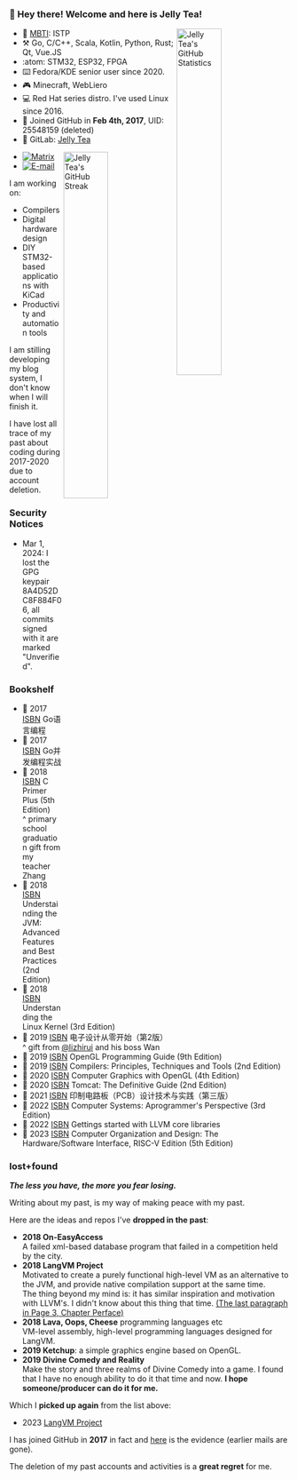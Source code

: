 ### :clap: Hey there! Welcome and here is Jelly Tea!

<a href="https://github-readme-stats.vercel.app/api?username=jellytea&show_icons=true" target="_blank">
    <img align="right" width="40%" alt="Jelly Tea's GitHub Statistics" src="https://github-readme-stats.vercel.app/api?username=jellytea&show_icons=true"/>
</a>

- :blue_heart: [MBTI](https://www.16personalities.com/istp-personality): ISTP
- :hammer_and_pick: Go, C/C++, Scala, Kotlin, Python, Rust; Qt, Vue.JS
- :atom: STM32, ESP32, FPGA
- :keyboard: Fedora/KDE senior user since 2020.
- :video_game: Minecraft, WebLiero
- :computer: Red Hat series distro. I've used Linux since 2016.
- :space_invader: Joined GitHub in **Feb 4th, 2017**, UID: 25548159 (deleted)
- :fox_face: GitLab: [Jelly Tea](https://gitlab.com/jellytea)

<a href="https://github-readme-streak-stats.herokuapp.com/?user=jellytea&theme=vue-dark&hide_border=true" target="_blank">
    <img align="right" width="40%" alt="Jelly Tea's GitHub Streak" src="https://github-readme-streak-stats.herokuapp.com/?user=jellytea&theme=vue-dark&hide_border=true"/>
</a>

- [![Matrix](https://img.shields.io/static/v1?label=Matrix&message=@jellytea:gitter.im&color=blue&style=flat-square)](https://matrix.to/#/@jellytea:gitter.im)
- [![E-mail](https://img.shields.io/static/v1?label=E-mail&message=sip2uuvcy@mozmail.com&color=blue&style=flat-square)](mailto:sip2uuvcy@mozmail.com)

I am working on:

- Compilers
- Digital hardware design
- DIY STM32-based applications with KiCad
- Productivity and automation tools

I am stilling developing my blog system, I don't know when I will finish it.

I have lost all trace of my past about coding during 2017-2020 due to account deletion.

### Security Notices
- Mar 1, 2024: I lost the GPG keypair 8A4D52DC8F884F06, all commits signed with it are marked "Unverified".

### Bookshelf

- :open_book: 2017 [ISBN](https://isbnsearch.org/isbn/9787115290366) Go语言编程
- :open_book: 2017 [ISBN](https://isbnsearch.org/isbn/9787115452511) Go并发编程实战
- :open_book: 2018 [ISBN](https://isbnsearch.org/isbn/9787115130228) C Primer Plus (5th Edition)<br/>^ primary school graduation gift from my teacher Zhang
- :open_book: 2018 [ISBN](https://isbnsearch.org/isbn/9787111421900) Understainding the JVM: Advanced Features and Best Practices (2nd Edition)
- :open_book: 2018 [ISBN](https://isbnsearch.org/isbn/9787508353944) Understanding the Linux Kernel (3rd Edition)
- :open_book: 2019 [ISBN](https://isbnsearch.org/isbn/9787302231578) 电子设计从零开始（第2版）<br/>^ gift from [@lizhirui](https://github.com/lizhirui) and his boss Wan
- :open_book: 2019 [ISBN](https://isbnsearch.org/isbn/9787111575115) OpenGL Programming Guide (9th Edition)
- :open_book: 2019 [ISBN](https://isbnsearch.org/isbn/9787111251217) Compilers: Principles, Techniques and Tools (2nd Edition)
- :open_book: 2020 [ISBN](https://isbnsearch.org/isbn/9787121246142) Computer Graphics with OpenGL (4th Edition)
- :open_book: 2020 [ISBN](https://isbnsearch.org/isbn/9787508386980) Tomcat: The Definitive Guide (2nd Edition)
- :open_book: 2021 [ISBN](https://isbnsearch.org/isbn/9787121315589) 印制电路板（PCB）设计技术与实践（第三版）
- :open_book: 2022 [ISBN](https://isbnsearch.org/isbn/9787111544937) Computer Systems: Aprogrammer's Perspective (3rd Edition)
- :open_book: 2022 [ISBN](https://isbnsearch.org/isbn/9787111631972) Gettings started with LLVM core libraries
- :open_book: 2023 [ISBN](https://isbnsearch.org/isbn/9787111652144) Computer Organization and Design: The Hardware/Software Interface, RISC-V Edition (5th Edition)

### lost+found

***The less you have, the more you fear losing.***

Writing about my past, is my way of making peace with my past.

Here are the ideas and repos I've **dropped in the past**:

- **2018 On-EasyAccess**<br/>A failed xml-based database program that failed in a competition held by the city.
- **2018 LangVM Project**<br/>Motivated to create a purely functional high-level VM as an alternative to the JVM, and provide native compilation support at the same time.<br/>The thing beyond my mind is: it has similar inspiration and motivation with LLVM's. I didn't know about this thing that time. [(The last paragraph in Page 3, Chapter Perface)](https://isbnsearch.org/isbn/9781782166924)
- **2018 Lava, Oops, Cheese** programming languages etc<br/>VM-level assembly, high-level programming languages designed for LangVM.
- **2019 Ketchup**: a simple graphics engine based on OpenGL.
- **2019 Divine Comedy and Reality**<br/>Make the story and three realms of Divine Comedy into a game. I found that I have no enough ability to do it that time and now. **I hope someone/producer can do it for me.**

Which I **picked up again** from the list above:
- 2023 [LangVM Project](https://github.com/langvm)

I has joined GitHub in **2017** in fact and [here](https://github.com/jellytea/jellytea/blob/main/lost-and-found/mailbox.jpg) is the evidence (earlier mails are gone).

The deletion of my past accounts and activities is a **great regret** for me.
